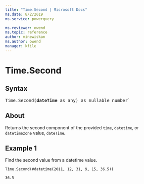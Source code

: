 ```yaml
---
title: "Time.Second | Microsoft Docs"
ms.date: 8/2/2019
ms.service: powerquery

ms.reviewer: owend
ms.topic: reference
author: minewiskan
ms.author: owend
manager: kfile
---
```

# Time.Second

## Syntax

<pre>
Time.Second(<b>dateTime</b> as any) as nullable number`
</pre>

## About
Returns the second component of the provided `time`, `datetime`, or `datetimezone` value, `dateTime`.

## Example 1
Find the second value from a datetime value.

```powerquery-m
Time.Second(#datetime(2011, 12, 31, 9, 15, 36.5))
```

`36.5`
